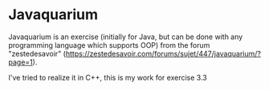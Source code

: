 # Javaquarium

Javaquarium is an exercise (initially for Java, but can be done with any programming language which supports OOP) from the forum "zestedesavoir" (https://zestedesavoir.com/forums/sujet/447/javaquarium/?page=1).

I've tried to realize it in C++, this is my work for exercise 3.3

